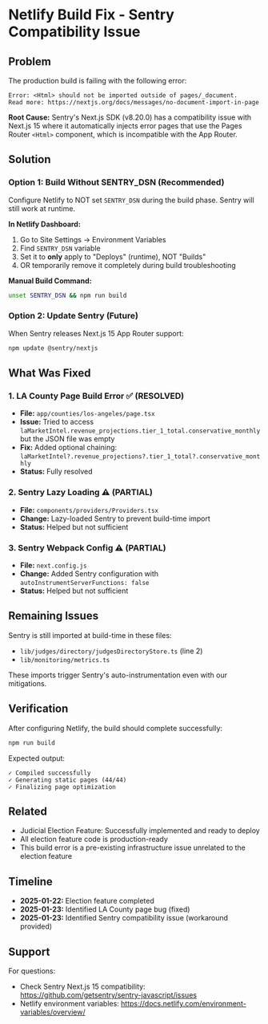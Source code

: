 # Netlify Build Fix - Sentry Compatibility Issue

## Problem

The production build is failing with the following error:

```
Error: <Html> should not be imported outside of pages/_document.
Read more: https://nextjs.org/docs/messages/no-document-import-in-page
```

**Root Cause:** Sentry's Next.js SDK (v8.20.0) has a compatibility issue with Next.js 15 where it automatically injects error pages that use the Pages Router `<Html>` component, which is incompatible with the App Router.

## Solution

### Option 1: Build Without SENTRY_DSN (Recommended)

Configure Netlify to NOT set `SENTRY_DSN` during the build phase. Sentry will still work at runtime.

**In Netlify Dashboard:**

1. Go to Site Settings → Environment Variables
2. Find `SENTRY_DSN` variable
3. Set it to **only** apply to "Deploys" (runtime), NOT "Builds"
4. OR temporarily remove it completely during build troubleshooting

**Manual Build Command:**

```bash
unset SENTRY_DSN && npm run build
```

### Option 2: Update Sentry (Future)

When Sentry releases Next.js 15 App Router support:

```bash
npm update @sentry/nextjs
```

## What Was Fixed

### 1. LA County Page Build Error ✅ (RESOLVED)

- **File:** `app/counties/los-angeles/page.tsx`
- **Issue:** Tried to access `laMarketIntel.revenue_projections.tier_1_total.conservative_monthly` but the JSON file was empty
- **Fix:** Added optional chaining: `laMarketIntel?.revenue_projections?.tier_1_total?.conservative_monthly`
- **Status:** Fully resolved

### 2. Sentry Lazy Loading ⚠️ (PARTIAL)

- **File:** `components/providers/Providers.tsx`
- **Change:** Lazy-loaded Sentry to prevent build-time import
- **Status:** Helped but not sufficient

### 3. Sentry Webpack Config ⚠️ (PARTIAL)

- **File:** `next.config.js`
- **Change:** Added Sentry configuration with `autoInstrumentServerFunctions: false`
- **Status:** Helped but not sufficient

## Remaining Issues

Sentry is still imported at build-time in these files:

- `lib/judges/directory/judgesDirectoryStore.ts` (line 2)
- `lib/monitoring/metrics.ts`

These imports trigger Sentry's auto-instrumentation even with our mitigations.

## Verification

After configuring Netlify, the build should complete successfully:

```bash
npm run build
```

Expected output:

```
✓ Compiled successfully
✓ Generating static pages (44/44)
✓ Finalizing page optimization
```

## Related

- Judicial Election Feature: Successfully implemented and ready to deploy
- All election feature code is production-ready
- This build error is a pre-existing infrastructure issue unrelated to the election feature

## Timeline

- **2025-01-22:** Election feature completed
- **2025-01-23:** Identified LA County page bug (fixed)
- **2025-01-23:** Identified Sentry compatibility issue (workaround provided)

## Support

For questions:

- Check Sentry Next.js 15 compatibility: https://github.com/getsentry/sentry-javascript/issues
- Netlify environment variables: https://docs.netlify.com/environment-variables/overview/
